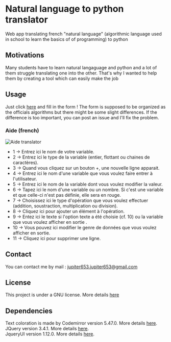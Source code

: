 # Natural language to python translator
Web app translating french "natural language" (algorithmic language used in school to learn the basics of of programming) to python

## Motivations
Many students have to learn natural langaguage and python and a lot of them struggle translating one into the other.
That's why I wanted to help them by creating a tool which can easily make the job

## Usage
Just click [here](https://jupiter2653.github.io/langage-naturel-vers-python) and fill in the form !
The form is supposed to be organized as the officials algorithms but there might be some slight differences. If the difference is too important, you can post an issue and I'll fix the problem.

### Aide (french)
![Aide translator](https://user-images.githubusercontent.com/26854717/62822919-928b6280-bb8a-11e9-8c9a-094e31408079.png)
* 1 -> Entrez ici le nom de votre variable.
* 2 -> Entrez ici le type de la variable (entier, flottant ou chaines de caractères).
* 3 -> Quand vous cliquez sur un bouton +, une nouvelle ligne apparait.
* 4 -> Entrez ici le nom d'une variable que vous voulez faire entrer à l'utilisateur.
* 5 -> Entrez ici le nom de la variable dont vous voulez modifier la valeur.
* 6 -> Tapez ici le nom d'une variable ou un nombre. Si c'est une variable et que celle-ci n'est pas définie, elle sera en rouge.
* 7 -> Choisissez ici le type d'opération que vous voulez effectuer (addition, soustraction, multiplication ou division).
* 8 -> Cliquez ici pour ajouter un élément à l'opération.
* 9 -> Entez ici le texte si l'option texte a été choisie (cf. 10) ou la variable que vous voulez afficher en sortie .
* 10 -> Vous pouvez ici modifier le genre de données que vous voulez afficher en sortie.
* 11 -> Cliquez ici pour supprimer une ligne.


## Contact
You can contact me by mail : jupiter653.jupiter653@gmail.com

## License 
This project is under a GNU license. More details [here](https://github.com/jupiter2653/langage-naturel-vers-python/blob/master/LICENSE)

## Dependencies
Text coloration is made by Codemirror version 5.47.0. More details [here](https://codemirror.net/).<br/>
JQuery version 3.4.1. More details [here](https://jquery.com/).<br/>
JqueryUI version 1.12.0. More details [here](https://jqueryui.com/).
